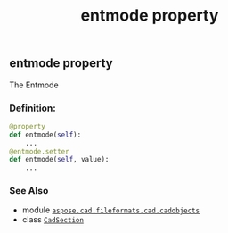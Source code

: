 ﻿---
title: entmode property
second_title: Aspose.CAD for Python via .NET API References
description: 
type: docs
weight: 150
url: /aspose.cad.fileformats.cad.cadobjects/cadsection/entmode/
is_root: false
---

## entmode property


The Entmode
### Definition:
```python
@property
def entmode(self):
    ...
@entmode.setter
def entmode(self, value):
    ...
```

### See Also
* module [`aspose.cad.fileformats.cad.cadobjects`](../../)
* class [`CadSection`](/cad/python-net/aspose.cad.fileformats.cad.cadobjects/cadsection)
